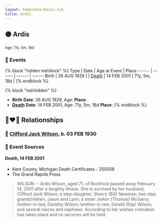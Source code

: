 ```yaml
---
layout: templates/basic.njk
title: Ardis
---
```

## 🟣 Ardis
<small>Age: 71y, 5m, 18d</small>


### 📆 Events

{% block "hidden md:block" %}
Type | Date | Age at Event | Place
------ | ------ | ------ | ------
Birth | 26 AUG 1929 |  |
[Death](#event-event-4) | 14 FEB 2001 | 71y, 5m, 18d |
{% endblock %}

{% block "md:hidden" %}
- **Birth**
**Date**: 26 AUG 1929, Age:
**Place**:
- **[Death](#event-event-4)**
**Date**: 14 FEB 2001, Age: 71y, 5m, 18d
**Place**:
{% endblock %}

## 👩‍❤️‍👨 Relationships

### 🔵 [Clifford Jack Wilson](/people/4/40508928), b. 03 FEB 1930

### 📰 Event Sources

#### <a id="event-event-4"></a> Death, 14 FEB 2001
* Kent County, Michigan Death Certificates  - 250558
* The Grand Rapids Press
>   
  > WILSON -- Ardis Wilson, aged 71, of Rockford passed away February 14, 2001 after a lengthly illness. She is survived by her husband, Clifford Jack Wilson; a step-daughter, Sherry (Bill) Newman; two step grandchildren, Jason and Lynn; a sister JoAnn (Thomas) McGarry; mother-in-law, Dorothy Wilson; brother-in-law, Gerald (Kay) Wilson; and several nieces and nephews. According to her wishes cremation has taken place and no services will be held.
